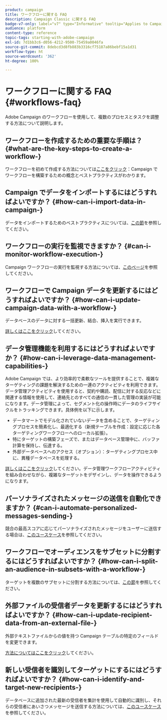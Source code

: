 ```yaml
---
product: campaign
title: ワークフローに関する FAQ
description: Campaign Classic に関する FAQ
badge-v7-only: label="v7" type="Informative" tooltip="Applies to Campaign Classic v7 only"
audience: platform
content-type: reference
topic-tags: starting-with-adobe-campaign
exl-id: 7d1bb3c6-d056-4212-9500-75459a0046fa
source-git-commit: 8debcd3d8fb883b3316cf75187a86bebf15a1d31
workflow-type: ht
source-wordcount: '362'
ht-degree: 100%

---
```


# ワークフローに関する FAQ {#workflows-faq}



Adobe Campaign のワークフローを使用して、複数のプロセスとタスクを調整する方法について説明します。

## ワークフローを作成するための重要な手順は？ {#what-are-the-key-steps-to-create-a-workflow-}

ワークフローを初めて作成する方法については[ここをクリック](../../workflow/using/building-a-workflow.md)：Campaign でワークフローを構築するための概念とベストプラクティスがわかります。

## Campaign でデータをインポートするにはどうすればよいですか？ {#how-can-i-import-data-in-campaign-}

データをインポートするためのベストプラクティスについては、[この節](../../platform/using/import-export-best-practices.md)を参照してください。

## ワークフローの実行を監視できますか？ {#can-i-monitor-workflow-execution-}

Campaign ワークフローの実行を監視する方法については、[このページ](../../workflow/using/starting-a-workflow.md)を参照してください。

## ワークフローで Campaign データを更新するにはどうすればよいですか？ {#how-can-i-update-campaign-data-with-a-workflow-}

データベースのデータに対する一括更新、結合、挿入を実行できます。

[詳しくはここをクリック](../../workflow/using/update-data.md)してください。

## データ管理機能を利用するにはどうすればよいですか？ {#how-can-i-leverage-data-management-capabilities-}

Adobe Campaign では、より効率的で柔軟なツールを提供することで、複雑なターゲティングの課題を解決するための一連のアクティビティを利用できます。データ管理アクティビティを使用すると、契約や購読、配信に対する反応などに関連する情報を使用して、連絡先とのすべての通信の一貫した管理の実装が可能になります。データ管理によって、セグメント化の操作時にデータのライフサイクルをトラッキングできます。具体例を以下に示します。

* データマートでモデル化されていないデータを含めることで、ターゲティングプロセスを簡素化し、最適化する（新規テーブルを作成：設定に応じた各ターゲティングワークフローへのローカル拡張）。
* 特にターゲットの構築フェーズで、またはデータベース管理中に、バッファ計算を保持し、伝達する。
* 外部データベースへのアクセス（オプション）：ターゲティングプロセス中に、異種データベースを処理する。

[詳しくはここをクリック](../../workflow/using/targeting-data.md#data-management)してください。データ管理ワークフローアクティビティを組み合わせながら、複雑なターゲットをデザインし、データを操作できるようになります。

## パーソナライズされたメッセージの送信を自動化できますか？ {#can-i-automate-personalized-messages-sending-}

競合の最高スコアに応じてパーソナライズされたメッセージをユーザーに送信する場合は、[このユースケース](../../workflow/using/enriching-data.md)を参照してください。

## ワークフローでオーディエンスをサブセットに分割するにはどうすればよいですか？ {#how-can-i-split-an-audience-in-subsets-with-a-workflow-}

ターゲットを複数のサブセットに分割する方法については、[この節](../../workflow/using/split.md)を参照してください。

## 外部ファイルの受信者データを更新するにはどうすればよいですか？ {#how-can-i-update-recipient-data-from-an-external-file-}

外部テキストファイルからの値を持つ Campaign テーブルの特定のフィールドを変更できます。

[方法についてはここをクリック](../../platform/using/import-operations-samples.md#example--enrich-the-values-with-those-of-an-external-file)してください。

## 新しい受信者を識別してターゲットにするにはどうすればよいですか？ {#how-can-i-identify-and-target-new-recipients-}

データベースに追加された最新の受信者を集計を使用して自動的に識別し、それらの受信者にあいさつメッセージを送信する方法については、[このユースケース](../../workflow/using/using-aggregates.md)を参照してください。
